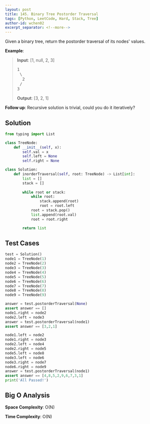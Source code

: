 ```yaml
---
layout: post
title: 145. Binary Tree Postorder Traversal
tags: [Python, LeetCode, Hard, Stack, Tree]
author-id: wchen02
excerpt_separator: <!--more-->
---
```


Given a binary tree, return the postorder traversal of its nodes' values.
<!--more-->

**Example**:
> **Input**: 
> [1, null, 2, 3]
> <pre>
> 1
>  \
>   2
>  /
> 3
> </pre>
>
> **Output**: 
> [3, 2, 1]

**Follow up**: Recursive solution is trivial, could you do it iteratively?

## Solution
```python
from typing import List

class TreeNode:
    def __init__(self, x):
        self.val = x
        self.left = None
        self.right = None

class Solution:
    def inorderTraversal(self, root: TreeNode) -> List[int]:
        list = []
        stack = []
        
        while root or stack:
            while root:
                stack.append(root)
                root = root.left
            root = stack.pop()
            list.append(root.val)
            root = root.right

        return list
```

## Test Cases
```python
test = Solution()
node1 = TreeNode(1)
node2 = TreeNode(2)
node3 = TreeNode(3)
node4 = TreeNode(4)
node5 = TreeNode(5)
node6 = TreeNode(6)
node7 = TreeNode(7)
node8 = TreeNode(8)
node9 = TreeNode(9)

answer = test.postorderTraversal(None)
assert answer == []
node1.right = node2
node2.left = node3
answer = test.postorderTraversal(node1)
assert answer == [3,2,1]

node1.left = node2
node1.right = node3
node2.left = node4
node2.right = node5
node5.left = node8
node3.left = node6
node3.right = node7
node6.right = node9
answer = test.postorderTraversal(node1)
assert answer == [4,8,5,2,9,6,7,3,1]
print('All Passed!')
```

## Big O Analysis
**Space Complexity**: O(N)

**Time Complexity**: O(N)